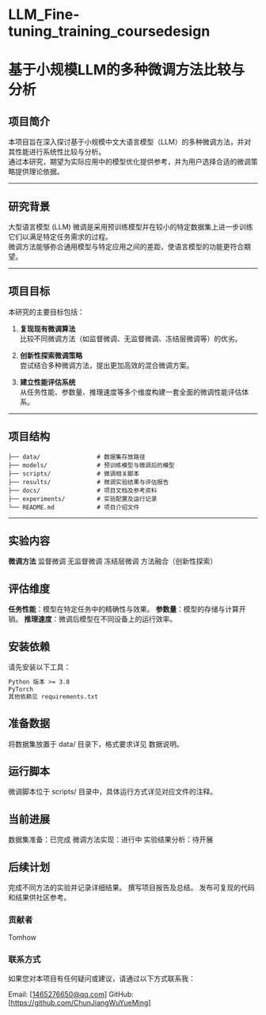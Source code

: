 # LLM_Fine-tuning_training_coursedesign
# 基于小规模LLM的多种微调方法比较与分析

## 项目简介
本项目旨在深入探讨基于小规模中文大语言模型（LLM）的多种微调方法，并对其性能进行系统性比较与分析。  
通过本研究，期望为实际应用中的模型优化提供参考，并为用户选择合适的微调策略提供理论依据。

---

## 研究背景
大型语言模型 (LLM) 微调是采用预训练模型并在较小的特定数据集上进一步训练它们以满足特定任务需求的过程。  
微调方法能够弥合通用模型与特定应用之间的差距，使语言模型的功能更符合期望。

---

## 项目目标
本研究的主要目标包括：

1. **复现现有微调算法**  
   比较不同微调方法（如监督微调、无监督微调、冻结层微调等）的优劣。

2. **创新性探索微调策略**  
   尝试结合多种微调方法，提出更加高效的混合微调方案。

3. **建立性能评估系统**  
   从任务性能、参数量、推理速度等多个维度构建一套全面的微调性能评估体系。

---
## 项目结构
```plaintext
├── data/                # 数据集存放路径
├── models/              # 预训练模型与微调后的模型
├── scripts/             # 微调相关脚本
├── results/             # 微调实验结果与评估报告
├── docs/                # 项目文档及参考资料
├── experiments/         # 实验配置及运行记录
└── README.md            # 项目介绍文件
```

---

## 实验内容
**微调方法**
监督微调
无监督微调
冻结层微调
方法融合（创新性探索）

## 评估维度
**任务性能**：模型在特定任务中的精确性与效果。
**参数量**：模型的存储与计算开销。
**推理速度**：微调后模型在不同设备上的运行效率。

## 安装依赖
请先安装以下工具：
```requirements.txt
Python 版本 >= 3.8
PyTorch
其他依赖见 requirements.txt
```

## 准备数据
将数据集放置于 data/ 目录下，格式要求详见 数据说明。

## 运行脚本
微调脚本位于 scripts/ 目录中，具体运行方式详见对应文件的注释。

## 当前进展
数据集准备：已完成
微调方法实现：进行中
实验结果分析：待开展

## 后续计划
完成不同方法的实验并记录详细结果。
撰写项目报告及总结。
发布可复现的代码和结果供社区参考。

### 贡献者
Tomhow
### 联系方式
如果您对本项目有任何疑问或建议，请通过以下方式联系我：

Email: [1465276650@qq.com]
GitHub: [https://github.com/ChunJiangWuYueMing]
